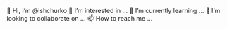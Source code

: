 👋 Hi, I’m @lshchurko
👀 I’m interested in ...
🌱 I’m currently learning ...
💞️ I’m looking to collaborate on ...
📫 How to reach me ...